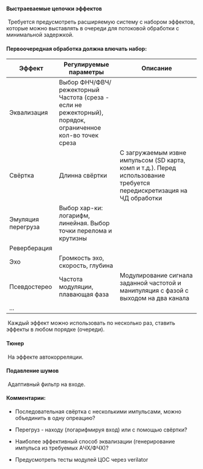 #### Выстраеваемые цепочки эффектов

​	Требуется предусмотреть расширяемую систему с набором эффектов, которые можно выставлять в очереди для потоковой обработки с минимальной задержкой.

#### Первоочередная обработка должна влючать набор:

| Эффект             | Регулируемые параметры                                       | Описание                                                     |
| ------------------ | ------------------------------------------------------------ | ------------------------------------------------------------ |
| Эквализация        | Выбор ФНЧ/ФВЧ/режекторный<br />Частота (среза - если не режекторный), порядок, ограниченное кол-во точек среза |                                                              |
| Свёртка            | Длинна свёртки                                               | С загружаемым извне импульсом (SD карта, комп и т.д.). Перед использование требуется передискретизация на ЧД обработки |
| Эмуляция перегруза | Выбор хар-ки: логарифм, линейная. Выбор точки перелома и крутизны |                                                              |
| Реверберация       |                                                              |                                                              |
| Эхо                | Громкость эхо, скорость, глубина                             |                                                              |
| Псевдостерео       | Частота модуляции, плавающая фаза                            | Модулирование сигнала заданной частотой и манипуляция с фазой с выходом на два канала |
| ...                |                                                              |                                                              |

​	Каждый эффект можно использовать по несколько раз, ставить эффекты в любом порядке (очереди).

#### Тюнер

​	На эффекте автокорреляции.

#### Подавление шумов

​	Адаптивный фильтр на входе.

#### Комментарии:

- Последовательная свёртка с несколькими импульсами, можно объединить в одну опреацию?
- Перегруз - находу (логарифмируя вход) или с помощью свёртки?
- Наиболее эффективный способ эквализации (генерирование импульса из требуемых АЧХ/ФЧХ)?

- Предусмотреть тесты модулей ЦОС через verilator
